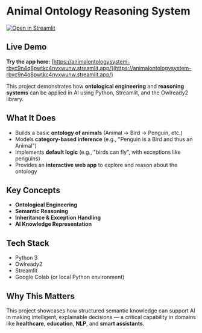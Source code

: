 # Animal Ontology Reasoning System
[![Open in Streamlit](https://static.streamlit.io/badges/streamlit_badge_black_white.svg)](https://animalontologysystem-rbyc9n4q8pwtkc4nvxwunw.streamlit.app/)

## Live Demo
**Try the app here:** [https://animalontologysystem-rbyc9n4q8pwtkc4nvxwunw.streamlit.app/](https://animalontologysystem-rbyc9n4q8pwtkc4nvxwunw.streamlit.app/)

This project demonstrates how **ontological engineering** and **reasoning systems** can be applied in AI using Python, Streamlit, and the Owlready2 library.

## What It Does
- Builds a basic **ontology of animals** (Animal → Bird → Penguin, etc.)
- Models **category-based inference** (e.g., "Penguin is a Bird and thus an Animal")
- Implements **default logic** (e.g., "birds can fly", with exceptions like penguins)
- Provides an **interactive web app** to explore and reason about the ontology

## Key Concepts
- **Ontological Engineering**
- **Semantic Reasoning**
- **Inheritance & Exception Handling**
- **AI Knowledge Representation**

## Tech Stack
- Python 3
- Owlready2
- Streamlit
- Google Colab (or local Python environment)

## Why This Matters
This project showcases how structured semantic knowledge can support AI in making intelligent, explainable decisions — a critical capability in domains like **healthcare**, **education**, **NLP**, and **smart assistants**.
